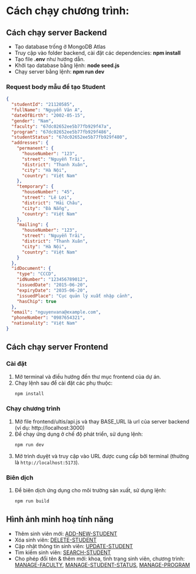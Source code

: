 # Cách chạy chương trình:
## Cách chạy server Backend

- Tạo database trống ở MongoDB Atlas
- Truy cập vào folder backend, cài đặt các dependencies: **npm install**
- Tạo file **.env** như hướng dẫn.
- Khởi tạo database bằng lệnh: **node seed.js**
- Chạy server bằng lệnh: **npm run dev**

### Request body mẫu để tạo Student

```json
{
  "studentId": "21120585",
  "fullName": "Nguyễn Văn A",
  "dateOfBirth": "2002-05-15",
  "gender": "Nam",
  "faculty": "67dc02652ee5b77fb929f47a",
  "program": "67dc02652ee5b77fb929f486",
  "studentStatus": "67dc02652ee5b77fb929f480",
  "addresses": {
    "permanent": {
      "houseNumber": "123",
      "street": "Nguyễn Trãi",
      "district": "Thanh Xuân",
      "city": "Hà Nội",
      "country": "Việt Nam"
    },
    "temporary": {
      "houseNumber": "45",
      "street": "Lê Lợi",
      "district": "Hải Châu",
      "city": "Đà Nẵng",
      "country": "Việt Nam"
    },
    "mailing": {
      "houseNumber": "123",
      "street": "Nguyễn Trãi",
      "district": "Thanh Xuân",
      "city": "Hà Nội",
      "country": "Việt Nam"
    }
  },
  "idDocument": {
    "type": "CCCD",
    "idNumber": "123456789012",
    "issuedDate": "2015-06-20",
    "expiryDate": "2035-06-20",
    "issuedPlace": "Cục quản lý xuất nhập cảnh",
    "hasChip": true
  },
  "email": "nguyenvana@example.com",
  "phoneNumber": "0987654321",
  "nationality": "Việt Nam"
}
```
## Cách chạy server Frontend
### Cài đặt
1. Mở terminal và điều hướng đến thư mục frontend của dự án.
2. Chạy lệnh sau để cài đặt các phụ thuộc:
    ```sh
    npm install
    ```
 
 ### Chạy chương trình
   1. Mở file frontend/ultis/api.js và thay BASE_URL là url của server backend (ví dụ: http://localhost:3000)
 2. Để chạy ứng dụng ở chế độ phát triển, sử dụng lệnh:
     ```sh
     npm run dev
     ```
 3. Mở trình duyệt và truy cập vào URL được cung cấp bởi terminal (thường là `http://localhost:5173`).
 
 ### Biên dịch
 
 1. Để biên dịch ứng dụng cho môi trường sản xuất, sử dụng lệnh:
     ```sh
     npm run build
     ```

## Hình ảnh minh hoạ tính năng
- Thêm sinh viên mới:
  [ADD-NEW-STUDENT](https://drive.google.com/file/d/12bm2igDFDUMIO5fb9F3xoHoDRyLnMLWO/view?usp=sharing)
- Xóa sinh viên:
  [DELETE-STUDENT](https://drive.google.com/file/d/1UYNcsLooTZ2X9my8amH0emtnqPaUjIDW/view?usp=sharing)
- Cập nhật thông tin sinh viên:
  [UPDATE-STUDENT](https://drive.google.com/file/d/1DfrFU6bRsa8KpmoEHDj0IPdvdUx0LOh2/view?usp=sharing)
- Tìm kiếm sinh viên:
  [SEARCH-STUDENT](https://drive.google.com/file/d/1BkgsIwPPkboWCbje2V7kZqGJQvyh2Ssd/view?usp=sharing)
- Cho phép đổi tên & thêm mới: khoa, tình trạng sinh viên, chương trình:
  [MANAGE-FACULTY](https://drive.google.com/file/d/1unebPH5v1kGXTA6aI4nB2ynR5X-2I9Dn/view?usp=sharing),
  [MANAGE-STUDENT-STATUS](https://drive.google.com/file/d/1aaMcZhb7DljRADF1DqAANpTwT3A371Ml/view?usp=sharing),
  [MANAGE-PROGRAM](https://drive.google.com/file/d/1KEIc-8wF4_WsxhmUB19149g1lNgL9Shr/view?usp=sharing)